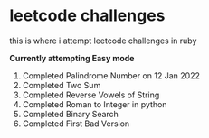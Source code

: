 # leetcode challenges
this is where i attempt leetcode challenges in ruby

**Currently attempting Easy mode**

1. Completed Palindrome Number on 12 Jan 2022
2. Completed Two Sum
3. Completed Reverse Vowels of String
4. Completed Roman to Integer in python
5. Completed Binary Search
6. Completed First Bad Version
